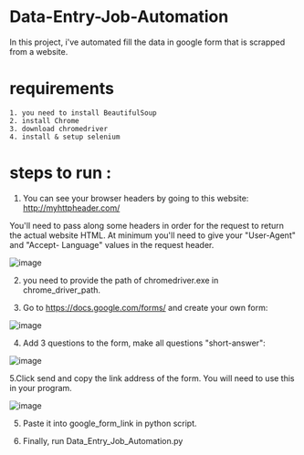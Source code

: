 # Data-Entry-Job-Automation

In this project, i've automated fill the data in google form that is scrapped from a website.

# requirements
    1. you need to install BeautifulSoup
    2. install Chrome
    3. download chromedriver
    4. install & setup selenium


# steps to run :
  1. You can see your browser headers by going to this website:  http://myhttpheader.com/
  
  You'll need to pass along some headers in order for the request to return the actual website HTML. At minimum you'll need to give your "User-Agent" and "Accept-     Language" values in the request header.


  
  
  ![image](https://user-images.githubusercontent.com/126648429/222072288-147b3a03-f510-48e6-82b7-a4eecc722e0b.png)


                                                           
  2. you need to provide the path  of chromedriver.exe in chrome_driver_path.

  3. Go to https://docs.google.com/forms/ and create your own form:
  
  ![image](https://user-images.githubusercontent.com/126648429/222069236-5334f7d6-0cbc-44f6-8015-84d1e3274b0d.png)

  

  4. Add 3 questions to the form, make all questions "short-answer":
 
  ![image](https://user-images.githubusercontent.com/126648429/222069509-911f09fc-71a4-4ced-a63b-fdffe0d057b0.png)
  
  
  5.Click send and copy the link address of the form. You will need to use this in your program.
  
  ![image](https://user-images.githubusercontent.com/126648429/222069760-8c191b60-5e98-4d7b-8128-efa5de4f523d.png)
  
  5. Paste it into google_form_link in python script.
  
  6. Finally, run Data_Entry_Job_Automation.py
  

  
  


